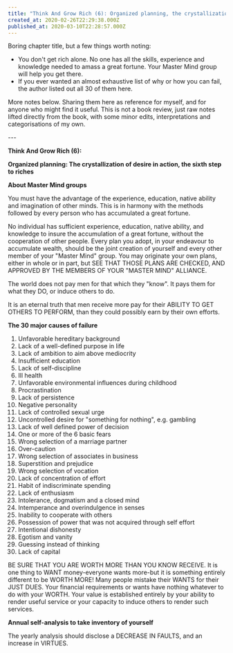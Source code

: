 ```yaml
---
title: "Think And Grow Rich (6): Organized planning, the crystallization of desire into action"
created_at: 2020-02-26T22:29:38.000Z
published_at: 2020-03-10T22:28:57.000Z
---
```

Boring chapter title, but a few things worth noting:

  

*   You don't get rich alone. No one has all the skills, experience and knowledge needed to amass a great fortune. Your Master Mind group will help you get there.
*   If you ever wanted an almost exhaustive list of why or how you can fail, the author listed out all 30 of them here. 

  

More notes below. Sharing them here as reference for myself, and for anyone who might find it useful. This is not a book review, just raw notes lifted directly from the book, with some minor edits, interpretations and categorisations of my own.

  

\---

  

**Think And Grow Rich (6):**

**Organized planning: The crystallization of desire in action, the sixth step to riches**

  

**About Master Mind groups**

You must have the advantage of the experience, education, native ability and imagination of other minds. This is in harmony with the methods followed by every person who has accumulated a great fortune. 

  

No individual has sufficient experience, education, native ability, and knowledge to insure the accumulation of a great fortune, without the cooperation of other people. Every plan you adopt, in your endeavour to accumulate wealth, should be the joint creation of yourself and every other member of your "Master Mind" group. You may originate your own plans, either in whole or in part, but SEE THAT THOSE PLANS ARE CHECKED, AND APPROVED BY THE MEMBERS OF YOUR "MASTER MIND" ALLIANCE.

  

The world does not pay men for that which they "know". It pays them for what they DO, or induce others to do.

  

It is an eternal truth that men receive more pay for their ABILITY TO GET OTHERS TO PERFORM, than they could possibly earn by their own efforts.

  

**The 30 major causes of failure**

1.  Unfavorable hereditary background
2.  Lack of a well-defined purpose in life
3.  Lack of ambition to aim above mediocrity
4.  Insufficient education
5.  Lack of self-discipline
6.  Ill health
7.  Unfavorable environmental influences during childhood
8.  Procrastination
9.  Lack of persistence
10.  Negative personality
11.  Lack of controlled sexual urge
12.  Uncontrolled desire for "something for nothing", e.g. gambling
13.  Lack of well defined power of decision
14.  One or more of the 6 basic fears
15.  Wrong selection of a marriage partner
16.  Over-caution
17.  Wrong selection of associates in business
18.  Superstition and prejudice
19.  Wrong selection of vocation
20.  Lack of concentration of effort
21.  Habit of indiscriminate spending
22.  Lack of enthusiasm
23.  Intolerance, dogmatism and a closed mind
24.  Intemperance and overindulgence in senses
25.  Inability to cooperate with others
26.  Possession of power that was not acquired through self effort
27.  Intentional dishonesty
28.  Egotism and vanity
29.  Guessing instead of thinking
30.  Lack of capital

  

BE SURE THAT YOU ARE WORTH MORE THAN YOU KNOW RECEIVE. It is one thing to WANT money-everyone wants more-but it is something entirely different to be WORTH MORE! Many people mistake their WANTS for their JUST DUES. Your financial requirements or wants have nothing whatever to do with your WORTH. Your value is established entirely by your ability to render useful service or your capacity to induce others to render such services.

  

**Annual self-analysis to take inventory of yourself**

The yearly analysis should disclose a DECREASE IN FAULTS, and an increase in VIRTUES.
